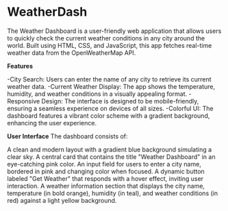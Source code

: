 # WeatherDash
The Weather Dashboard is a user-friendly web application that allows users to quickly check the current weather conditions in any city around the world. Built using HTML, CSS, and JavaScript, this app fetches real-time weather data from the OpenWeatherMap API.

<b>Features</b>

-City Search: Users can enter the name of any city to retrieve its current weather data.
-Current Weather Display: The app shows the temperature, humidity, and weather conditions in a visually appealing format.
-Responsive Design: The interface is designed to be mobile-friendly, ensuring a seamless experience on devices of all sizes.
-Colorful UI: The dashboard features a vibrant color scheme with a gradient background, enhancing the user experience.

<b>User Interface</b>
The dashboard consists of:

A clean and modern layout with a gradient blue background simulating a clear sky.
A central card that contains the title "Weather Dashboard" in an eye-catching pink color.
An input field for users to enter a city name, bordered in pink and changing color when focused.
A dynamic button labeled "Get Weather" that responds with a hover effect, inviting user interaction.
A weather information section that displays the city name, temperature (in bold orange), humidity (in teal), and weather conditions (in red) against a light yellow background.
